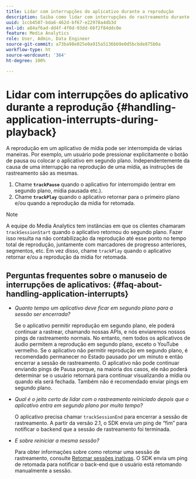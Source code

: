```yaml
---
title: Lidar com interrupções do aplicativo durante a reprodução
description: Saiba como lidar com interrupções do rastreamento durante a reprodução da mídia.
uuid: 1ccb4507-bda6-462d-bf67-e22978a4db3d
exl-id: a84af6ad-dd4f-4f0d-93dd-66f2f84ddc0e
feature: Media Analytics
role: User, Admin, Data Engineer
source-git-commit: a73ba98e025e0a915a5136bb9e0d5bcbde875b0a
workflow-type: ht
source-wordcount: '364'
ht-degree: 100%

---
```


# Lidar com interrupções do aplicativo durante a reprodução {#handling-application-interrupts-during-playback}

A reprodução em um aplicativo de mídia pode ser interrompida de várias maneiras. Por exemplo, um usuário pode pressionar explicitamente o botão de pausa ou colocar o aplicativo em segundo plano. Independentemente da causa de uma interrupção na reprodução de uma mídia, as instruções de rastreamento são as mesmas.

1. Chame **`trackPause`** quando o aplicativo for interrompido (entrar em segundo plano, mídia pausada etc.).
1. Chame **`trackPlay`** quando o aplicativo retornar para o primeiro plano e/ou quando a reprodução da mídia for retomada.

>[!NOTE]
>
>A equipe do Media Analytics tem instâncias em que os clientes chamaram `trackSessionStart` quando o aplicativo retornou do segundo plano. Fazer isso resulta na não contabilização da reprodução até esse ponto no tempo total de reprodução, juntamente com marcadores de progresso anteriores, segmentos, etc. Em vez disso, chame `trackPlay` quando o aplicativo retornar e/ou a reprodução da mídia for retomada.

## Perguntas frequentes sobre o manuseio de interrupções de aplicativos: {#faq-about-handling-application-interrupts}

* _Quanto tempo um aplicativo deve ficar em segundo plano para a sessão ser encerrada?_

   Se o aplicativo permitir reprodução em segundo plano, ele poderá continuar a rastrear, chamando nossas APIs, e nós enviaremos nossos pings de rastreamento normais. No entanto, nem todos os aplicativos de áudio permitem a reprodução em segundo plano, exceto o YouTube vermelho. Se o aplicativo não permitir reprodução em segundo plano, é recomendado permanecer no Estado pausado por um minuto e então encerrar a sessão de rastreamento. O aplicativo não pode continuar enviando pings de Pausa porque, na maioria dos casos, ele não poderá determinar se o usuário retornará para continuar visualizando a mídia ou quando ela será fechada. Também não é recomendado enviar pings em segundo plano.

* _Qual é o jeito certo de lidar com o rastreamento reiniciado depois que o aplicativo entra em segundo plano por muito tempo?_

   O aplicativo precisa chamar `trackSessionEnd` para encerrar a sessão de rastreamento. A partir da versão 2.1, o SDK envia um ping de “fim” para notificar o backend que a sessão de rastreamento foi terminada.

* _E sobre reiniciar a mesma sessão?_

   Para obter informações sobre como retomar uma sessão de rastreamento, consulte [Retomar sessões inativas](resuming-inactive.md). O SDK envia um ping de retomada para notificar o back-end que o usuário está retomando manualmente a sessão.
